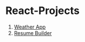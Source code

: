 # React-Projects

1. [Weather App](https://weather-app-intruder.netlify.app/)
2. [Resume Builder](resumebuilder-intruder.netlify.app/)
